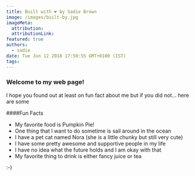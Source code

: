 ```yaml
---
title: Built with ❤️ by Sadie Brown
image: /images/built-by.jpg
imageMeta:
  attribution:
  attributionLink:
featured: true
authors:
  - sadie
date: Tue Jun 12 2018 17:50:55 GMT+0100 (IST)
tags:
---
```


### Welcome to my web page!

I hope you found out at least on fun fact about me but if you did not... here are some

####Fun Facts

- My favorite food is Pumpkin Pie!
- One thing that I want to do sometime is sail around in the ocean
- I have a pet cat named Nora (she is a little chunky but still very cute)
- I have some pretty awesome and supportive people in my life
- I have no idea what the future holds and I am okay with that
- My favorite thing to drink is either fancy juice or tea


:-)
